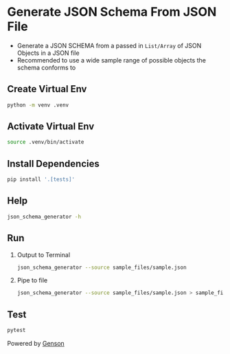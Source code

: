 # Generate JSON Schema From JSON File

- Generate a JSON SCHEMA from a passed in `List/Array` of JSON Objects in a JSON file
- Recommended to use a wide sample range of possible objects the schema conforms to

## Create Virtual Env

```bash
python -m venv .venv
```

## Activate Virtual Env

```bash
source .venv/bin/activate
```

## Install Dependencies

```bash
pip install '.[tests]'
```

## Help

```bash
json_schema_generator -h
```

## Run

1. Output to Terminal

   ```bash
   json_schema_generator --source sample_files/sample.json
   ```

2. Pipe to file

   ```bash
   json_schema_generator --source sample_files/sample.json > sample_files/schema.json
   ```

## Test

```bash
pytest
```

Powered by [Genson](https://github.com/wolverdude/GenSON)
